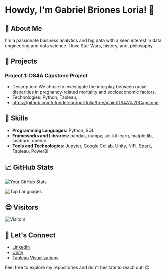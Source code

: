 # Howdy, I'm Gabriel Briones Loria! 👋

## 🤠 About Me
I'm a passionate buisness analytics and big data with a keen interest in data engineering and data science. I love Star Wars, history, and, philosophy.

## 🔬 Projects
### Project 1: DS4A Capstone Project
- Description: We chose to investigate the interplay between racial disparities in pregnancy-related mortality and socioeconomic factors.
- Technologies: Python, Tableau, 
- https://github.com/cfonderson/portfolio/tree/main/DS4A%20Capstone

## 🧰 Skills
- **Programming Languages:** Python, SQL
- **Frameworks and Libraries:** pandas, numpy, sci-kit learn, matplotlib, seaborn, openai
- **Tools and Technologies:** Jupyter, Google Collab, Unity, NiFi, Spark, Tableau, PowerBI

## 📈 GitHub Stats
![Your GitHub Stats](https://github-readme-stats.vercel.app/api?username=gabrielbrionesl&show_icons=true&hide=contribs,prs)

![Top Languages](https://github-readme-stats.vercel.app/api/top-langs/?username=gabrielbrionesl&layout=compact)

## 😎 Visitors
![Visitors](https://visitor-badge.laobi.icu/badge?page_id=gabrielbrionesl.gabrielbrionesl)

## 🙌 Let's Connect
- [LinkedIn](https://www.linkedin.com/in/gabrielbrionesloria/)
- [Unity](https://play.unity.com/u/gvbl92)
- [Tableau Visualizations](https://public.tableau.com/app/profile/gabriel.briones/vizzes)

Feel free to explore my repositories and don't hesitate to reach out! 😊
